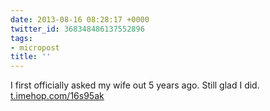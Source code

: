 ```yaml
---
date: 2013-08-16 08:28:17 +0000
twitter_id: 368348486137552896
tags:
- micropost
title: ''
---
```


I first officially asked my wife out 5 years ago. Still glad I did. [t.imehop.com/16s95ak](http://t.imehop.com/16s95ak)
